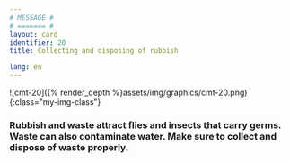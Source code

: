```yaml
---
# MESSAGE #
# ======= #
layout: card
identifier: 20
title: Collecting and disposing of rubbish

lang: en
---
```


![cmt-20]({% render_depth %}assets/img/graphics/cmt-20.png){:class="my-img-class"}

### Rubbish and waste attract flies and insects that carry germs. Waste can also contaminate water. Make sure to collect and dispose of waste properly.
